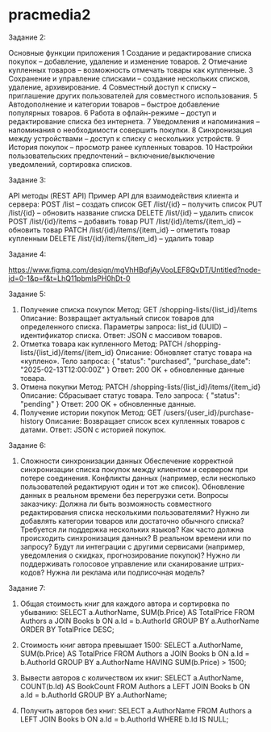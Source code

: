 # pracmedia2

Задание 2:

Основные функции приложения
1 Создание и редактирование списка покупок – добавление, удаление и изменение товаров.
	2 Отмечание купленных товаров – возможность отмечать товары как купленные.
	3 Сохранение и управление списками – создание нескольких списков, удаление, архивирование.
	4 Совместный доступ к списку – приглашение других пользователей для совместного использования.
	5 Автодополнение и категории товаров – быстрое добавление популярных товаров.
	6 Работа в офлайн-режиме – доступ и редактирование списка без интернета.
	7 Уведомления и напоминания – напоминания о необходимости совершить покупки.
	8 Синхронизация между устройствами – доступ к списку с нескольких устройств.
	9 История покупок – просмотр ранее купленных товаров.
	10 Настройки пользовательских предпочтений – включение/выключение уведомлений, сортировка списков.


Задание 3:

API методы (REST API)
Пример API для взаимодействия клиента и сервера:
POST /list – создать список
GET /list/{id} – получить список
PUT /list/{id} – обновить название списка
DELETE /list/{id} – удалить список
POST /list/{id}/items – добавить товар
PUT /list/{id}/items/{item_id} – обновить товар
PATCH /list/{id}/items/{item_id} – отметить товар купленным
DELETE /list/{id}/items/{item_id} – удалить товар

Задание 4: 

https://www.figma.com/design/mgVhHBqfjAyVooLEF8QvDT/Untitled?node-id=0-1&p=f&t=LhQ11pbmlsPH0hDt-0

Задание 5:
1. Получение списка покупок
Метод: GET /shopping-lists/{list_id}/items
Описание: Возвращает актуальный список товаров для определенного списка.
Параметры запроса:
list_id (UUID) – идентификатор списка.
Ответ: JSON с массивом товаров.
2. Отметка товара как купленного
Метод: PATCH /shopping-lists/{list_id}/items/{item_id}
Описание: Обновляет статус товара на «куплено».
Тело запроса:
{
  "status": "purchased",
  "purchase_date": "2025-02-13T12:00:00Z"
}
Ответ: 200 OK + обновленные данные товара.
3. Отмена покупки
Метод: PATCH /shopping-lists/{list_id}/items/{item_id}
Описание: Сбрасывает статус товара.
Тело запроса:
{
  "status": "pending"
}
Ответ: 200 OK + обновленные данные.
4. Получение истории покупок
Метод: GET /users/{user_id}/purchase-history
Описание: Возвращает список всех купленных товаров с датами.
Ответ: JSON с историей покупок.

Задание 6:
1. Сложности синхронизации данных
Обеспечение корректной синхронизации списка покупок между клиентом и сервером при потере соединения.
Конфликты данных (например, если несколько пользователей редактируют один и тот же список).
Обновление данных в реальном времени без перегрузки сети.
Вопросы заказчику:
Должна ли быть возможность совместного редактирования списка несколькими пользователями?
Нужно ли добавлять категории товаров или достаточно обычного списка?
Требуется ли поддержка нескольких языков?
Как часто должна происходить синхронизация данных? В реальном времени или по запросу?
Будут ли интеграции с другими сервисами (например, уведомления о скидках, прогнозирование покупок)?
Нужно ли поддерживать голосовое управление или сканирование штрих-кодов?
Нужна ли реклама или подписочная модель?

Задание 7:

1. Общая стоимость книг для каждого автора и сортировка по убыванию:
SELECT a.AuthorName, SUM(b.Price) AS TotalPrice
FROM Authors a
JOIN Books b ON a.Id = b.AuthorId
GROUP BY a.AuthorName
ORDER BY TotalPrice DESC;

2. Стоимость книг автора превышает 1500:
SELECT a.AuthorName, SUM(b.Price) AS TotalPrice
FROM Authors a
JOIN Books b ON a.Id = b.AuthorId
GROUP BY a.AuthorName
HAVING SUM(b.Price) > 1500;

3. Вывести авторов с количеством их книг:
SELECT a.AuthorName, COUNT(b.Id) AS BookCount
FROM Authors a
LEFT JOIN Books b ON a.Id = b.AuthorId
GROUP BY a.AuthorName;

4. Получить авторов без книг:
SELECT a.AuthorName
FROM Authors a
LEFT JOIN Books b ON a.Id = b.AuthorId
WHERE b.Id IS NULL;
